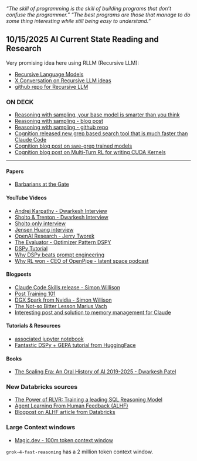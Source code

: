 *“The skill of programming is the skill of building programs that don’t confuse the programmer.”*
*“The best programs are those that manage to do some thing interesting while still being easy to understand.”*


## 10/15/2025 AI Current State Reading and Research

Very promising idea here using RLLM (Recursive LLM):
- [Recursive Language Models](https://alexzhang13.github.io/blog/2025/rlm/)
- [X Conversation on Recursive LLM ideas](https://x.com/a1zhang/status/1978469116542337259)
- [github repo for Recursive LLM](https://github.com/alexzhang13/rlm)

### ON DECK 
- [Reasoning with sampling, your base model is smarter than you think](https://arxiv.org/pdf/2510.14901)
- [Reasoning with sampling - blog post](https://aakaran.github.io/reasoning_with_sampling/)
- [Reasoning with sampling - github repo](https://github.com/aakaran/reasoning-with-sampling)
- [Cognition released new grep based search tool that is much faster than Claude Code](https://x.com/cognition/status/1978867021669413252)
- [Cognition blog post on swe-grep trained models](https://cognition.ai/blog/swe-grep#rl-for-training-fast-parallel-agentic-code-search-models)
- [Cognition blog post on Multi-Turn RL for writing CUDA Kernels](https://cognition.ai/blog/kevin-32b)

***

#### Papers
- [Barbarians at the Gate](https://arxiv.org/pdf/2510.06189)

#### YouTube Videos
- [Andrej Karpathy - Dwarkesh Interview](https://youtu.be/lXUZvyajciY?si=XslCspogpfL3kdAa)
- [Sholto & Trenton - Dwarkesh Interview](https://youtu.be/64lXQP6cs5M?si=UCGq1Wd2Wp_PrJLL)
- [Sholto only interview](https://youtu.be/FQy4YMYFLsI?si=DPdipJ15WXBgoIt2)
- [Jensen Huang interview](https://youtu.be/m1wfJOqDUv4?si=Ui-TT4ddpBTwlZXm)
- [OpenAI Research - Jerry Tworek](https://youtu.be/RqWIvvv3SnQ?si=3CU-Udjs_0PCw9vH)
- [The Evaluator - Optimizer Pattern DSPY](https://www.youtube.com/watch?v=gstt7E65FRM)
- [DSPy Tutorial](https://youtu.be/Zv4LjO8teqE?si=VDRClTsRXWK1V_eU)
- [Why DSPy beats prompt engineering](https://www.youtube.com/watch?v=ENUbSFtHweo&t=556s)
- [Why RL won - CEO of OpenPipe - latent space podcast](https://youtu.be/yYZBd25rl4Q?si=Iw_OJpd-Q26G-Q_A)

#### Blogposts
- [Claude Code Skills release - Simon Willison](https://simonwillison.net/2025/Oct/16/claude-skills/)
- [Post Training 101](https://tokens-for-thoughts.notion.site/post-training-101)
- [DGX Spark from Nvidia - Simon Willison](https://simonwillison.net/2025/Oct/14/nvidia-dgx-spark/)
- [The Not-so Bitter Lesson Marius Vach](https://blog.mariusvach.com/posts/bitter-lesson)
- [Interesting post and solution to memory management for Claude](https://blog.fsck.com/2025/10/23/episodic-memory/)

#### Tutorials & Resources
- [associated jupyter notebook](https://github.com/Shashikant86/London-Agentic-AI/tree/main/01_Context_Engineering/DSPy_GEPA_Mike)
- [Fantastic DSPy + GEPA tutorial from HuggingFace](https://huggingface.co/learn/cookbook/en/dspy_gepa)

#### Books
- [The Scaling Era: An Oral History of AI 2019-2025 - Dwarkesh Patel](https://www.amazon.com/dp/1953953557?ref=ppx_yo2ov_dt_b_fed_asin_title)

### New Databricks sources
- [The Power of RLVR: Training a leading SQL Reasoning Model](https://www.databricks.com/blog/power-rlvr-training-leading-sql-reasoning-model-databricks)
- [Agent Learning From Human Feedback (ALHF)](https://www.databricks.com/blog/agent-learning-human-feedback-alhf-databricks-knowledge-assistant-case-study)
- [Blogpost on ALHF article from Databricks](https://machinelearningatscale.substack.com/p/agent-learning-from-human-feedback?utm_source=post-email-title&publication_id=1937833&post_id=174178707&utm_campaign=email-post-title&isFreemail=true&r=455wo4&triedRedirect=true&utm_medium=email)


### Large Context windows
- [Magic.dev - 100m token context window](https://magic.dev/blog/100m-token-context-windows)

`grok-4-fast-reasoning` has a 2 million token context window. 